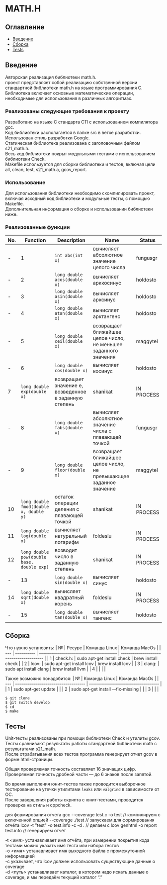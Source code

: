 # MATH.H

## Оглавление
* [Введение](#Введение)
* [Сборка](#Сборка)
* [Tests](#Тесты)

## Введение

Авторская реализация библиотеки math.h.  
проект представляет собой реализацию собственной версии стандартной библиотеки math.h на языке программирования C.  
Библиотека включает основные математические операции, необходимые для использования в различных алгоритмах.  

### Реализованы следующие требования к проекту

Разработано на языке C стандарта C11 с использованием компилятора gcc.  
Код библиотеки располагается в папке src в ветке разработки.  
Использован стиль разработки Google.  
Статическая библиотека реализована с заголовочным файлом s21_math.h.  
Весь код библиотеки покрыт модульными тестами с использованием библиотеки Check.  
Makefile используется для сборки библиотеки и тестов, включая цели all, clean, test, s21_math.a, gcov_report.  

### Использование
Для использования библиотеки необходимо скомпилировать проект, включая исходный код библиотеки и модульные тесты, с помощью Makefile.  
Дополнительная информация о сборке и использовании библиотеки ниже.  

### Реализованные функции  

| No. | Function | Description | Name | Status |
| --- | -------- | ----------- | ---- | ------ |
- | 1 | `int abs(int x)` | вычисляет абсолютное значение целого числа | fungusgr | DONE |
- | 2 | `long double acos(double x)` | вычисляет арккосинус | holdosto | DONE |
- | 3 | `long double asin(double x)` | вычисляет арксинус | holdosto | DONE |
- | 4 | `long double atan(double x)` | вычисляет арктангенс | holdosto | DONE |
- | 5 | `long double ceil(double x)` | возвращает ближайшее целое число, не меньшее заданного значения | maggytel | DONE |
- | 6 | `long double cos(double x)` | вычисляет косинус | holdosto | DONE |
| 7 | `long double exp(double x)` | возвращает значение e, возведенное в заданную степень | shanikat | IN PROCESS |
- | 8 | `long double fabs(double x)` | вычисляет абсолютное значение числа с плавающей точкой | fungusgr | DONE |
- | 9 | `long double floor(double x)` | возвращает ближайшее целое число, не превышающее заданное значение | maggytel | DONE |
| 10 | `long double fmod(double x, double y)` | остаток операции деления с плавающей точкой | shanikat | IN PROCESS |
| 11 | `long double log(double x)` | вычисляет натуральный логарифм | foldeslu | IN PROCESS |
| 12 | `long double pow(double base, double exp)` | возводит число в заданную степень | shanikat | IN PROCESS |
- | 13 | `long double sin(double x)` | вычисляет синус | holdosto | DONE |
| 14 | `long double sqrt(double x)` | вычисляет квадратный корень | foldeslu | IN PROCESS |
 - | 15 | `long double tan(double x)` | вычисляет тангенс | holdosto | DONE |



## Сборка

Что нужно установить:
|  №  |   Ресурс   |		    Команда Linux   			 |		      Команда MacOs     	 	   |
| --- | ---------- | --------------------------------------- | --------------------------------------- |
|  1  | check.h:   | sudo apt-get install check 			 |  brew install check					   |
|  2  | lcov: 	   | sudo apt-get install lcov 				 |  brew install lcov					   |
|  3  | clang:	   | sudo apt install clang					 |  brew install llvm					   |
|  4  | 		   | 										 |  									   |

Также возможно понадобится:
|  №  |		    Команда Linux   			|		      Команда MacOs     	  |
| --- | ----------------------------------- | ----------------------------------- |
|  1  | sudo apt-get update					|  									  |
|  2  | sudo apt-get install --fix-missing	|  									  |
|  3  |   									|  									  |

```
$ git clone 
$ git switch develop  
$ cd 
$ make
```


## Тесты
Unit-тесты реализованы при помощи библиотеки Check и утилиты gcov.  
Тесты сравнивают результаты работы стандартной библиотеки math с результатами s21_math.  
После отрабатывания всех тестов программа генерирует отчет gcov в форме html-страницы.  

Общая проверяемая точность составляет 16 значащих цифр.  
Проверяемая точность дробной части — до 6 знаков после запятой.  

Во время выполения юнит-тестов также проводится выборочное тестирование на утечки утилитами `leaks` или `valgrind` в зависимости от ОС.  
После завершения работы скрипта с юнит-тестами, проводится проверка на стиль и cppcheck. 


для формирования отчета
gcc --coverage test.c -o test           // компилируем с включенной опцией --coverage
./test                                  // запускаем для формирования отчёта
lcov -t "test" -o test.info -c -d .     // делаем с lcov
genhtml -o report test.info             // генерируем отчёт 

-t <имя> устанавливает имя отчёта, при измерении покрытия кода тестами можно указать имя теста или набора тестов  
-o <имя> устанавливает имя выходного файла с промежуточной информацией  
-c указывает, что lcov должен использовать существующие данные о coverage  
-d <путь> устанавливает каталог, в котором надо искать данные о coverage, и мы передаём текущий каталог “.”  
